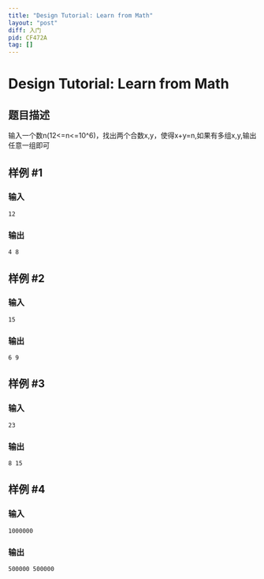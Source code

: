 ```yaml
---
title: "Design Tutorial: Learn from Math"
layout: "post"
diff: 入门
pid: CF472A
tag: []
---
```


# Design Tutorial: Learn from Math

## 题目描述

输入一个数n(12<=n<=10^6)，找出两个合数x,y，使得x+y=n,如果有多组x,y,输出任意一组即可

## 样例 #1

### 输入

```
12

```

### 输出

```
4 8

```

## 样例 #2

### 输入

```
15

```

### 输出

```
6 9

```

## 样例 #3

### 输入

```
23

```

### 输出

```
8 15

```

## 样例 #4

### 输入

```
1000000

```

### 输出

```
500000 500000

```


